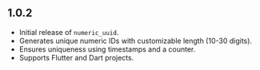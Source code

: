 ## 1.0.2

* Initial release of `numeric_uuid`.
* Generates unique numeric IDs with customizable length (10-30 digits).
* Ensures uniqueness using timestamps and a counter.
* Supports Flutter and Dart projects.  
